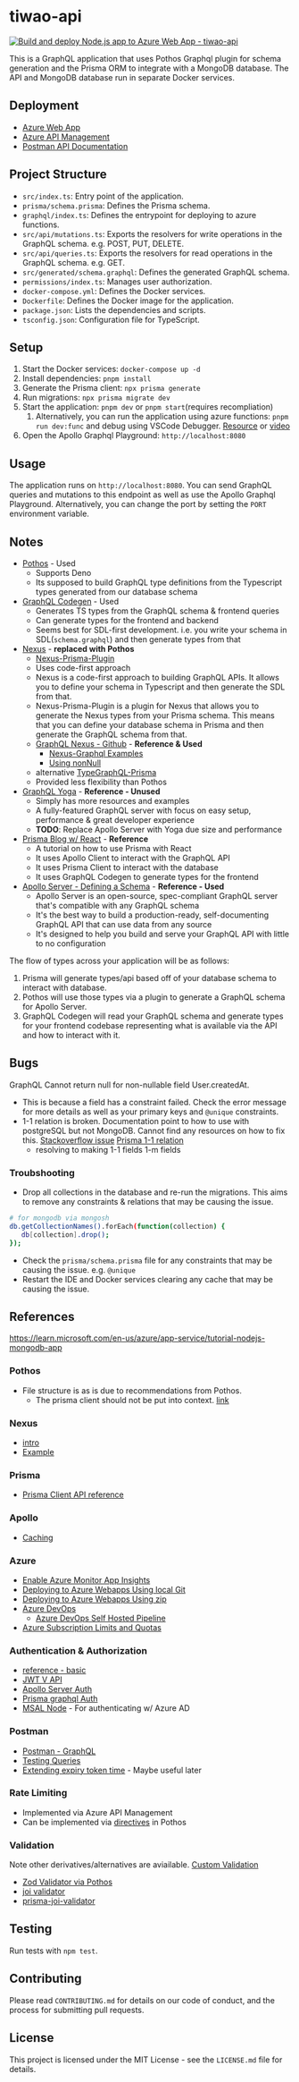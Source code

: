 # tiwao-api

[![Build and deploy Node.js app to Azure Web App - tiwao-api](https://github.com/tiwaojo/tiwao-api/actions/workflows/dev_tiwao-api.yml/badge.svg)](https://github.com/tiwaojo/tiwao-api/actions/workflows/dev_tiwao-api.yml)

This is a GraphQL application that uses Pothos Graphql plugin for schema generation and the Prisma ORM to integrate with a MongoDB database. The API and MongoDB database run in separate Docker services.

## Deployment
- [Azure Web App](https://tiwao-api.azurewebsites.net/)
- [Azure API Management](https://tiwao-api.azure-api.net/)
- [Postman API Documentation](https://www.postman.com/promethus-team/workspace/team-workspace/api/5aec91a3-d49e-47a3-b039-edf8909dad95?action=share&creator=33741736)

## Project Structure

- `src/index.ts`: Entry point of the application.
- `prisma/schema.prisma`: Defines the Prisma schema.
- `graphql/index.ts`: Defines the entrypoint for deploying to azure functions.
- `src/api/mutations.ts`: Exports the resolvers for write operations in the GraphQL schema. e.g. POST, PUT, DELETE.
- `src/api/queries.ts`: Exports the resolvers for read operations in the GraphQL schema. e.g. GET.
- `src/generated/schema.graphql`: Defines the generated GraphQL schema.
- `permissions/index.ts`: Manages user authorization.
- `docker-compose.yml`: Defines the Docker services.
- `Dockerfile`: Defines the Docker image for the application.
- `package.json`: Lists the dependencies and scripts.
- `tsconfig.json`: Configuration file for TypeScript.

## Setup

1. Start the Docker services: `docker-compose up -d`
2. Install dependencies: `pnpm install`
3. Generate the Prisma client: `npx prisma generate`
4. Run migrations: `npx prisma migrate dev`
5. Start the application: `pnpm dev` or `pnpm start`(requires recompliation)
   1. Alternatively, you can run the application using azure functions: `pnpm run dev:func` and debug using VSCode Debugger. [Resource](https://www.apollographql.com/docs/apollo-server/v3/deployment/azure-functions/) or [video](https://youtu.be/unUeFApHeT0)
6. Open the Apollo Graphql Playground: `http://localhost:8080`  

## Usage

The application runs on `http://localhost:8080`. You can send GraphQL queries and mutations to this endpoint as well as use the Apollo Graphql Playground. Alternatively, you can change the port by setting the `PORT` environment variable.

## Notes
- [Pothos](https://pothos-graphql.dev/) - Used
    - Supports Deno
    - Its supposed to build GraphQL type definitions from the Typescript types generated from our database schema
- [GraphQL Codegen](https://the-guild.dev/graphql/codegen) - Used
    - Generates TS types from the GraphQL schema & frontend queries
    - Can generate types for the frontend and backend
    - Seems best for SDL-first development. i.e. you write your schema in SDL(`schema.graphql`) and then generate types from that
- [Nexus](https://nexusjs.org/docs/) - **replaced with Pothos**
    - [Nexus-Prisma-Plugin](https://graphql-nexus.github.io/nexus-prisma)
    - Uses code-first approach
    - Nexus is a code-first approach to building GraphQL APIs. It allows you to define your schema in Typescript and then generate the SDL from that.
    - Nexus-Prisma-Plugin is a plugin for Nexus that allows you to generate the Nexus types from your Prisma schema. This means that you can define your database schema in Prisma and then generate the GraphQL schema from that.
    - [GraphQL Nexus - Github](https://github.com/prisma/prisma-examples/tree/latest/typescript/graphql-nexus) - **Reference & Used**
        - [Nexus-Graphql Examples](https://github.com/graphql-nexus/nexus/tree/main/examples)
        - [Using nonNull](https://nexusjs.org/docs/api/list-nonNull#nonnull)
    - alternative [TypeGraphQL-Prisma](https://www.npmjs.com/package/typegraphql-prisma)
    - Provided less flexibility than Pothos
- [GraphQL Yoga](https://the-guild.dev/graphql/yoga-server/tutorial/basic/07-connecting-server-and-database) - **Reference - Unused**
    - Simply has more resources and examples
    - A fully-featured GraphQL server with focus on easy setup, performance & great developer experience
    - **TODO**: Replace Apollo Server with Yoga due size and performance
- [Prisma Blog w/ React](https://www.prisma.io/blog/e2e-type-safety-graphql-react-2-j9mEyHY0Ej) - **Reference**
    - A tutorial on how to use Prisma with React
    - It uses Apollo Client to interact with the GraphQL API
    - It uses Prisma Client to interact with the database
    - It uses GraphQL Codegen to generate types for the frontend
- [Apollo Server - Defining a Schema](https://www.apollographql.com/docs/apollo-server/schema/schema) - **Reference - Used**
    - Apollo Server is an open-source, spec-compliant GraphQL server that's compatible with any GraphQL schema
    - It's the best way to build a production-ready, self-documenting GraphQL API that can use data from any source
    - It's designed to help you build and serve your GraphQL API with little to no configuration

The flow of types across your application will be as follows:
1. Prisma will generate types/api based off of your database schema to interact with database.
2. Pothos will use those types via a plugin to generate a GraphQL schema for Apollo Server.
3. GraphQL Codegen will read your GraphQL schema and generate types for your frontend codebase representing what is available via the API and how to interact with it.

## Bugs
GraphQL Cannot return null for non-nullable field User.createdAt.
- This is because a field has a constraint failed. Check the error message for more details as well as your primary keys and `@unique` constraints.
- 1-1 relation is broken. Documentation point to how to use with postgreSQL but not MongoDB. Cannot find any resources on how to fix this. [Stackoverflow issue](https://stackoverflow.com/questions/78038901/prismamongo-cant-delete-model-with-relations-the-change-you-are-trying-to) [Prisma 1-1 relation](https://www.prisma.io/docs/orm/prisma-schema/data-model/relations/one-to-one-relations#mongodb)
    - resolving to making 1-1 fields 1-m fields
### Troubshooting
- Drop all collections in the database and re-run the migrations. This aims to remove any constraints & relations that may be causing the issue.
```sh
# for mongodb via mongosh
db.getCollectionNames().forEach(function(collection) {
   db[collection].drop();
});
```
- Check the `prisma/schema.prisma` file for any constraints that may be causing the issue. e.g. `@unique`
- Restart the IDE and Docker services clearing any cache that may be causing the issue.

## References
https://learn.microsoft.com/en-us/azure/app-service/tutorial-nodejs-mongodb-app

### Pothos
- File structure is as is due to recommendations from Pothos.
    - The prisma client should not be put into context. [link](https://pothos-graphql.dev/docs/plugins/prisma#:~:text=It%20is%20strongly,Context)
### Nexus
- [intro](https://www.prisma.io/blog/using-graphql-nexus-with-a-database-pmyl3660ncst)
- [Example](https://blog.reilly.dev/building-typesafe-full-stack-app-w-apollo-server-4-railway-prisma-pothos-next-ts-part-1-setting-up-the-server#heading-add-root-mutation-andamp-resolver-for-user-type)
### Prisma
- [Prisma Client API reference](https://www.prisma.io/docs/orm/reference/prisma-client-reference#upsert)
### Apollo
- [Caching](https://www.apollographql.com/docs/apollo-server/performance/caching#setting-cache-hints)

### Azure
- [Enable Azure Monitor App Insights](https://learn.microsoft.com/en-us/azure/azure-monitor/app/javascript-sdk?tabs=npmpackage)
- [Deploying to Azure Webapps Using local Git](https://learn.microsoft.com/en-us/azure/app-service/deploy-zip?tabs=cli)
- [Deploying to Azure Webapps Using zip](https://learn.microsoft.com/en-us/azure/app-service/deploy-zip?tabs=cli)
- [Azure DevOps](https://www.youtube.com/watch?v=5jOvVY1G62U)
  - [Azure DevOps Self Hosted Pipeline](https://stackoverflow.com/a/76656218)
- [Azure Subscription Limits and Quotas](https://learn.microsoft.com/en-us/azure/azure-resource-manager/management/azure-subscription-service-limits#api-management-limits)

### Authentication & Authorization
- [reference - basic](https://github.com/mandiwise/basic-apollo-auth-demo)
- [JWT V API](https://softwareengineering.stackexchange.com/a/419604)
- [Apollo Server Auth](https://www.apollographql.com/docs/apollo-server/security/authentication/#in-resolvers)
- [Prisma graphql Auth](https://github.com/prisma/prisma-examples/blob/latest/typescript/graphql-auth/src/permissions/index.ts)
- [MSAL Node](https://github.com/AzureAD/microsoft-authentication-library-for-js/tree/dev/lib/msal-node) - For authenticating w/ Azure AD

### Postman
- [Postman - GraphQL](https://learning.postman.com/docs/sending-requests/supported-api-frameworks/graphql/)
- [Testing Queries](https://youtu.be/kygb3sf3Nhc)
- [Extending expiry token time](https://community.postman.com/t/is-it-possible-to-extend-the-expiry-time-of-a-token/44841/3) - Maybe useful later

### Rate Limiting
- Implemented via Azure API Management
- Can be implemented via [directives](https://pothos-graphql.dev/docs/plugins/directives) in Pothos

### Validation
Note other derivatives/alternatives are aviailable. [Custom Validation](https://www.prisma.io/docs/orm/prisma-client/queries/custom-validation)
- [Zod Validator via Pothos](https://pothos-graphql.dev/docs/plugins/validation)
- [joi validator](https://joi.dev/)
- [prisma-joi-validator](https://github.com/omar-dulaimi/prisma-joi-generator)

## Testing

Run tests with `npm test`.

## Contributing

Please read `CONTRIBUTING.md` for details on our code of conduct, and the process for submitting pull requests.

## License

This project is licensed under the MIT License - see the `LICENSE.md` file for details.
